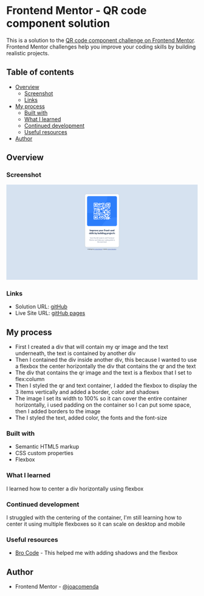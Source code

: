 # Frontend Mentor - QR code component solution

This is a solution to the [QR code component challenge on Frontend Mentor](https://www.frontendmentor.io/challenges/qr-code-component-iux_sIO_H). Frontend Mentor challenges help you improve your coding skills by building realistic projects. 

## Table of contents

- [Overview](#overview)
  - [Screenshot](#screenshot)
  - [Links](#links)
- [My process](#my-process)
  - [Built with](#built-with)
  - [What I learned](#what-i-learned)
  - [Continued development](#continued-development)
  - [Useful resources](#useful-resources)
- [Author](#author)

## Overview

### Screenshot

![](/qr-code.PNG)

### Links

- Solution URL: [gitHub](https://github.com/joacomenda/qr-code-challenge)
- Live Site URL: [gitHub pages](https://joacomenda.github.io/qr-code-challenge/)

## My process

- First I created a div that will contain my qr image and the text underneath, the text is contained by another div
- Then I contained the div inside another div, this because I wanted to use a flexbox the center horizontally the div that contains the qr and the text
- The div that contains the qr image and the text is a flexbox that I set to flex:column
- Then I styled the qr and text container, I added the flexbox to display the 3 items vertically and added a border, color and shadows
- The image I set its width to 100% so it can cover the entire container horizontally, i used padding on the container so I can put some space, then I added borders to the image
- The I styled the text, added color, the fonts and the font-size

### Built with

- Semantic HTML5 markup
- CSS custom properties
- Flexbox

### What I learned

I learned how to center a div horizontally using flexbox

### Continued development

I struggled with the centering of the container, I'm still learning how to center it using multiple flexboxes so it can scale on desktop and mobile

### Useful resources

- [Bro Code](https://youtu.be/HGTJBPNC-Gw) - This helped me with adding shadows and the flexbox

## Author

- Frontend Mentor - [@joacomenda](https://www.frontendmentor.io/profile/yourusername)
